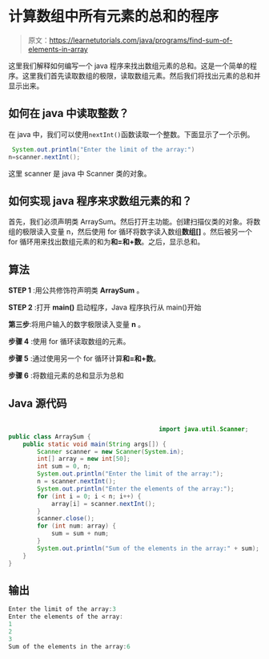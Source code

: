 # 计算数组中所有元素的总和的程序

> 原文：<https://learnetutorials.com/java/programs/find-sum-of-elements-in-array>

这里我们解释如何编写一个 java 程序来找出数组元素的总和。这是一个简单的程序。这里我们首先读取数组的极限，读取数组元素。然后我们将找出元素的总和并显示出来。

## 如何在 java 中读取整数？

在 java 中，我们可以使用`nextInt()`函数读取一个整数。下面显示了一个示例。

```java
 System.out.println("Enter the limit of the array:")
n=scanner.nextInt(); 

```

这里 scanner 是 java 中 Scanner 类的对象。

## 如何实现 java 程序来求数组元素的和？

首先，我们必须声明类 ArraySum。然后打开主功能。创建扫描仪类的对象。将数组的极限读入变量 n，然后使用 for 循环将数字读入数组**数组[]** 。然后被另一个 for 循环用来找出数组元素的和为**和=和+数**。之后，显示总和。

## 算法

**STEP 1** :用公共修饰符声明类 **ArraySum** 。

**STEP 2** :打开 **main()** 启动程序，Java 程序执行从 main()开始

**第三步**:将用户输入的数字极限读入变量 **n** 。

**步骤 4** :使用 for 循环读取数组的元素。

**步骤 5** :通过使用另一个 for 循环计算**和=和+数**。

**步骤 6** :将数组元素的总和显示为总和

## Java 源代码

```java

                                          import java.util.Scanner;
public class ArraySum {
    public static void main(String args[]) {
        Scanner scanner = new Scanner(System.in);
        int[] array = new int[50];
        int sum = 0, n;
        System.out.println("Enter the limit of the array:");
        n = scanner.nextInt();
        System.out.println("Enter the elements of the array:");
        for (int i = 0; i < n; i++) {
            array[i] = scanner.nextInt();
        }
        scanner.close();
        for (int num: array) {
            sum = sum + num;
        }
        System.out.println("Sum of the elements in the array:" + sum);
    }
}

```

## 输出

```java
Enter the limit of the array:3
Enter the elements of the array:
1
2
3
Sum of the elements in the array:6
```